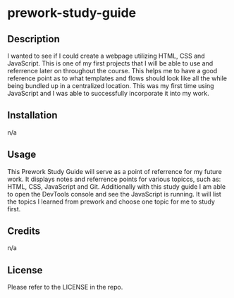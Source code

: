 # prework-study-guide

## Description

I wanted to see if I could create a webpage utilizing HTML, CSS and JavaScript. This is one of my first projects that I will be able to use and referrence later on throughout the course. This helps me to have a good reference point as to what templates and flows should look like all the while being bundled up in a centralized location. This was my first time using JavaScript and I was able to successfully incorporate it into my work. 

## Installation

n/a

## Usage

This Prework Study Guide will serve as a point of referrence for my future work. It displays notes and referrence points for various topiccs, such as: HTML, CSS, JavaScript and Git. Additionally with this study guide I am able to open the DevTools console and see the JavaScript is running. It will list the topics I learned from prework and choose one topic for me to study first.

## Credits

n/a

## License

Please refer to the LICENSE in the repo.


